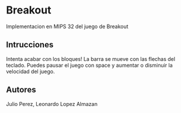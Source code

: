 # Breakout

Implementacion en MIPS 32 del juego de Breakout

## Intrucciones
Intenta acabar con los bloques! La barra se mueve con las flechas del teclado. Puedes pausar el juego con space y aumentar o disminuir la velocidad del juego. 

## Autores
Julio Perez, Leonardo Lopez Almazan
